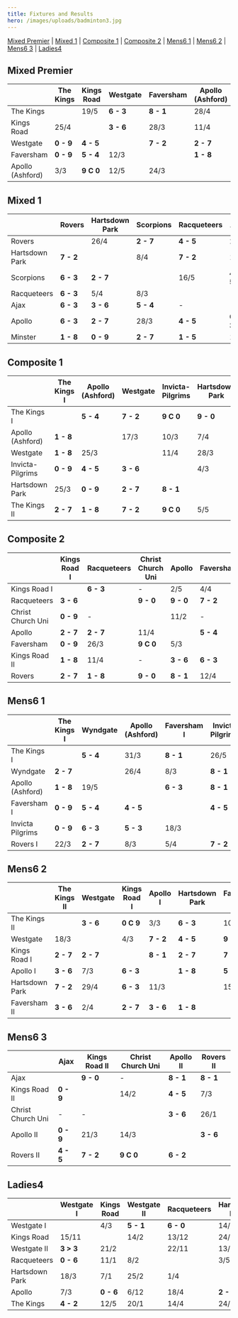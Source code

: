 ```yaml
---
title: Fixtures and Results
hero: /images/uploads/badminton3.jpg
---
```

[Mixed Premier](#mixed-premier) | [Mixed 1](#mixed-1) | [Composite 1](#composite-1) | [Composite 2](#composite-2) | [Mens6 1](#mens6-1) | [Mens6 2](#mens6-2) | [Mens6 3](#mens6-3) | [Ladies4](#ladies4)

## Mixed Premier

|                  | The Kings | Kings Road | Westgate  | Faversham | Apollo (Ashford) |
| ---------------- | --------- | ---------- | --------- | --------- | ---------------- |
| The Kings        |           | 19/5       | **6 - 3** | **8 - 1** | 28/4             |
| Kings Road       | 25/4      |            | **3 - 6** | 28/3      | 11/4             |
| Westgate         | **0 - 9** | **4 - 5**  |           | **7 - 2** | **2 - 7**        |
| Faversham        | **0 - 9** | **5 - 4**  | 12/3      |           | **1 - 8**        |
| Apollo (Ashford) | 3/3       | **9 C 0**  | 12/5      | 24/3      |                  |

## Mixed 1

|                | Rovers    | Hartsdown Park | Scorpions | Racqueteers | Ajax      | Apollo    | Minster   |
| -------------- | --------- | -------------- | --------- | ----------- | --------- | --------- | --------- |
| Rovers         |           | 26/4           | **2 - 7** | **4 - 5**   | 29/3      | **4 - 5** | **9 C 0** |
| Hartsdown Park | **7 - 2** |                | 8/4       | **7 - 2**   | 13/5      | **4 - 5** | **9 - 0** |
| Scorpions      | **6 - 3** | **2 - 7**      |           | 16/5        | **4 - 5** | **6 - 3** | **9 - 0** |
| Racqueteers    | **6 - 3** | 5/4            | 8/3       |             | \-        | 22/3      | 29/3      |
| Ajax           | **6 - 3** | **3 - 6**      | **5 - 4** | \-          |           | **6 - 3** | **7 - 2** |
| Apollo         | **6 - 3** | **2 - 7**      | 28/3      | **4 - 5**   | **6 - 3** |           | 4/4       |
| Minster        | **1 - 8** | **0 - 9**      | **2 - 7** | **1 - 5**   | 14/3      | **0 - 9** |           |

## Composite 1

|                  | The Kings I | Apollo (Ashford) | Westgate  | Invicta-Pilgrims | Hartsdown Park | The Kings II |
| ---------------- | ----------- | ---------------- | --------- | ---------------- | -------------- | ------------ |
| The Kings I      |             | **5 - 4**        | **7 - 2** | **9 C 0**        | **9 - 0**      | **9 - 0**    |
| Apollo (Ashford) | **1 - 8**   |                  | 17/3      | 10/3             | 7/4            | **5 - 4**    |
| Westgate         | **1 - 8**   | 25/3             |           | 11/4             | 28/3           | **7 - 2**    |
| Invicta-Pilgrims | **0 - 9**   | **4 - 5**        | **3 - 6** |                  | 4/3            | 8/4          |
| Hartsdown Park   | 25/3        | **0 - 9**        | **2 - 7** | **8 - 1**        |                | **1 - 8**    |
| The Kings II     | **2 - 7**   | **1 - 8**        | **7 - 2** | **9 C 0**        | 5/5            |              |

## Composite 2

|                   | Kings Road I | Racqueteers | Christ Church Uni | Apollo    | Faversham | Kings Road II | Rovers    |
| ----------------- | ------------ | ----------- | ----------------- | --------- | --------- | ------------- | --------- |
| Kings Road I      |              | **6 - 3**   | \-                | 2/5       | 4/4       | **9 - 0**     | 14/3      |
| Racqueteers       | **3 - 6**    |             | **9 - 0**         | **9 - 0** | **7 - 2** | **9 - 0**     | **4 - 5** |
| Christ Church Uni | **0 - 9**    | \-          |                   | 11/2      | \-        | **0 - 9**     | 11/2      |
| Apollo            | **2 - 7**    | **2 - 7**   | 11/4              |           | **5 - 4** | **5 - 4**     | 25/2      |
| Faversham         | **0 - 9**    | 26/3        | **9 C 0**         | 5/3       |           | **5 - 4**     | **2 - 7** |
| Kings Road II     | **1 - 8**    | 11/4        | \-                | **3 - 6** | **6 - 3** |               | **2 - 7** |
| Rovers            | **2 - 7**    | **1 - 8**   | **9 - 0**         | **8 - 1** | 12/4      | **5 - 4**     |           |

## Mens6 1

|                  | The Kings I | Wyndgate  | Apollo (Ashford) | Faversham I | Invicta Pilgrims | Rovers I  |
| ---------------- | ----------- | --------- | ---------------- | ----------- | ---------------- | --------- |
| The Kings I      |             | **5 - 4** | 31/3             | **8 - 1**   | 26/5             | 7/4       |
| Wyndgate         | **2 - 7**   |           | 26/4             | 8/3         | **8 - 1**        | 10/5      |
| Apollo (Ashford) | **1 - 8**   | 19/5      |                  | **6 - 3**   | **8 - 1**        | **7 - 2** |
| Faversham I      | **0 - 9**   | **5 - 4** | **4 - 5**        |             | **4 - 5**        | **5 - 4** |
| Invicta Pilgrims | **0 - 9**   | **6 - 3** | **5 - 3**        | 18/3        |                  | 15/4      |
| Rovers I         | 22/3        | **2 - 7** | 8/3              | 5/4         | **7 - 2**        |           |

## Mens6 2

|                | The Kings II | Westgate  | Kings Road I | Apollo I  | Hartsdown Park | Faversham II |
| -------------- | ------------ | --------- | ------------ | --------- | -------------- | ------------ |
| The Kings II   |              | **3 - 6** | **0 C 9**    | 3/3       | **6 - 3**      | 10/3         |
| Westgate       | 18/3         |           | 4/3          | **7 - 2** | **4 - 5**      | **9 - 0**    |
| Kings Road I   | **2 - 7**    | **2 - 7** |              | **8 - 1** | **2 - 7**      | **7 - 2**    |
| Apollo I       | **3 - 6**    | 7/3       | **6 - 3**    |           | **1 - 8**      | **5 - 4**    |
| Hartsdown Park | **7 - 2**    | 29/4      | **6 - 3**    | 11/3      |                | 15/4         |
| Faversham II   | **3 - 6**    | 2/4       | **2 - 7**    | **3 - 6** | **1 - 8**      |              |

## Mens6 3

|                   | Ajax      | Kings Road II | Christ Church Uni | Apollo II | Rovers II |
| ----------------- | --------- | ------------- | ----------------- | --------- | --------- |
| Ajax              |           | **9 - 0**     | \-                | **8 - 1** | **8 - 1** |
| Kings Road II     | **0 - 9** |               | 14/2              | **4 - 5** | 7/3       |
| Christ Church Uni | \-        | \-            |                   | **3 - 6** | 26/1      |
| Apollo II         | **0 - 9** | 21/3          | 14/3              |           | **3 - 6** |
| Rovers II         | **4 - 5** | **7 - 2**     | **9 C 0**         | **6 - 2** |           |

## Ladies4

|                | Westgate I | Kings Road | Westgate II | Racqueteers | Hartsdown Park | Apollo | The Kings |
| -------------- | ---------- | ---------- | ----------- | ----------- | -------------- | ------ | --------- |
| Westgate I     |            | 4/3        | **5 - 1**   | **6 - 0**   | 14/1           | 17/12  | 7/1       |
| Kings Road     | 15/11      |            | 14/2        | 13/12       | 24/1           | 7/2    | 7/3       |
| Westgate II    | **3 > 3**  | 21/2       |             | 22/11       | 13/12          | 18/2   | 21/3      |
| Racqueteers    | **0 - 6**  | 11/1       | 8/2         |             | 3/5            | 9/11   | 15/3      |
| Hartsdown Park | 18/3       | 7/1        | 25/2        | 1/4         |                | 28/1   | 12/11     |
| Apollo         | 7/3        | **0 - 6**  | 6/12        | 18/4        | **2 - 4**      |        | 29/11     |
| The Kings      | **4 - 2**  | 12/5       | 20/1        | 14/4        | 24/3           | 17/3   |           |
